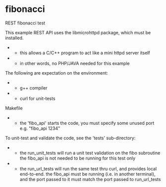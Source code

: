 # fibonacci
REST fibonacci test

This example REST API uses the libmicrohttpd package, which must be installed.
- - this allows a C/C++ program to act like a mini httpd server itself
- - in other words, no PHP/JAVA needed for this example

The following are expectation on the environment:
- - g++ compiler
- - curl for unit-tests


Makefile
- - the 'fibo_api' starts the code, you must specify some unused port e.g. "fibo_api 1234"

To unit-test and validate the code, see the 'tests' sub-directory:
- - the run_unit_tests will run a unit test validation on the fibo subroutine
    the fibo_api is not needed to be running for this test only
- - the run_url_tests will run the same test thru curl, and provides local end-to-end.
    the fibo_api must be running (i.e. in another terminal), and the port passed to it
    must match the port passed to run_url_tests

